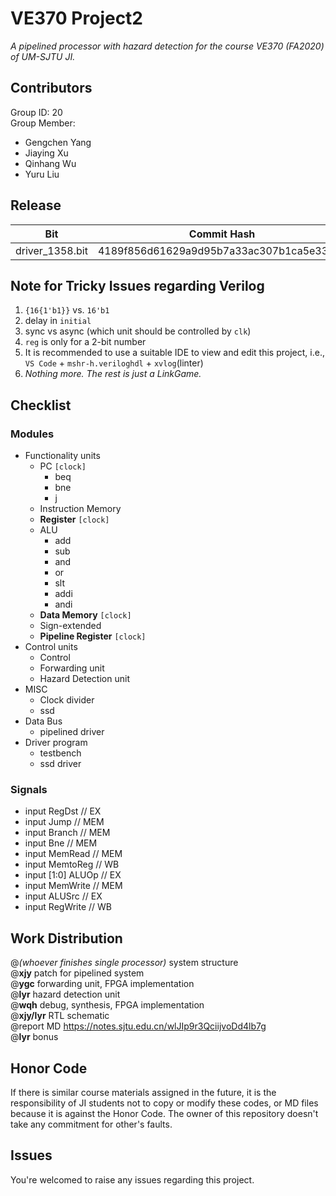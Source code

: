 # VE370 Project2
*A pipelined processor with hazard detection for the course VE370 (FA2020) of UM-SJTU JI.*

## Contributors
Group ID: 20 <br>
Group Member: <br>
- Gengchen Yang
- Jiaying Xu
- Qinhang Wu
- Yuru Liu

## Release
| Bit | Commit Hash |
| --- | ----------- |
| driver_1358.bit | 4189f856d61629a9d95b7a33ac307b1ca5e337ad |

## Note for Tricky Issues regarding Verilog
1. `{16{1'b1}}` vs. `16'b1`
2. delay in `initial`
3. sync vs async (which unit should be controlled by `clk`)
4. `reg` is only for a 2-bit number
5. It is recommended to use a suitable IDE to view and edit this project, i.e., `VS Code` + `mshr-h.veriloghdl` + `xvlog`(linter)
6. *Nothing more. The rest is just a LinkGame.*

## Checklist
### Modules
- Functionality units
  - PC `[clock]`
    - beq
    - bne
    - j
  - Instruction Memory
  - **Register** `[clock]`
  - ALU
    - add
    - sub
    - and
    - or
    - slt
    - addi
    - andi
  - **Data Memory** `[clock]`
  - Sign-extended
  - **Pipeline Register** `[clock]`
- Control units
  - Control
  - Forwarding unit
  - Hazard Detection unit
- MISC
  - Clock divider
  - ssd
- Data Bus
  - pipelined driver
- Driver program
  - testbench
  - ssd driver

### Signals
  - input RegDst      // EX
  - input Jump        // MEM
  - input Branch      // MEM
  - input Bne         // MEM
  - input MemRead     // MEM
  - input MemtoReg    // WB
  - input [1:0] ALUOp // EX
  - input MemWrite    // MEM 
  - input ALUSrc      // EX
  - input RegWrite    // WB

## Work Distribution
@*(whoever finishes single processor)* system structure <br>
@**xjy** patch for pipelined system <br>
@**ygc** forwarding unit, FPGA implementation <br>
@**lyr** hazard detection unit <br>
@**wqh** debug, synthesis, FPGA implementation <br>
@**xjy/lyr** RTL schematic <br>
@report MD https://notes.sjtu.edu.cn/wlJIp9r3QciijvoDd4lb7g <br>
@**lyr** bonus <br>

## Honor Code
If there is similar course materials assigned in the future, it is the responsibility of JI students not to copy or modify these codes, or MD files because it is against the Honor Code. The owner of this repository doesn't take any commitment for other's faults.

## Issues
You're welcomed to raise any issues regarding this project.
